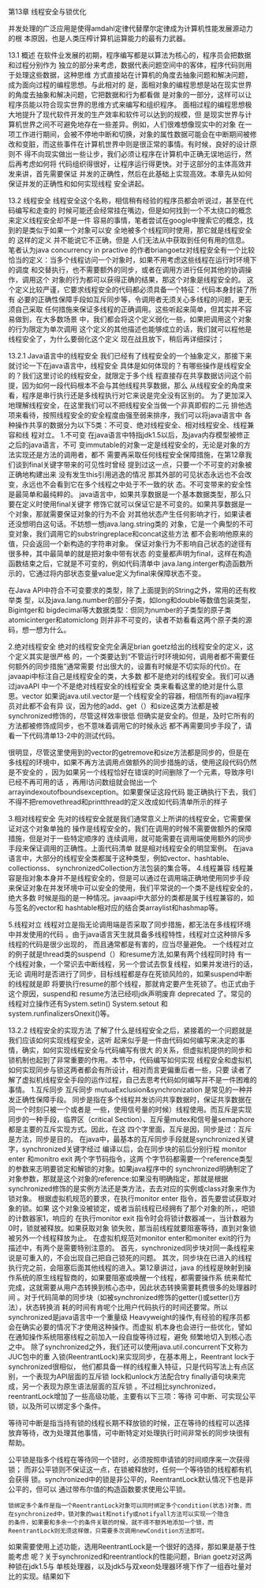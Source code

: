 
第13章 线程安全与锁优化

   并发处理的广泛应用是使得amdahl定律代替摩尔定律成为计算机性能发展源动力的根
本原因，也是人类压榨计算机运算能力的最有力武器。
 
13.1 概述
   在软件业发展的初期，程序编写都是以算法为核心的，程序员会把数据和过程分别作为
独立的部分来考虑，数据代表问题空间中的客体，程序代码则用于处理这些数据，这种思维
方式直接站在计算机的角度去抽象问题和解决问题，成为面向过程的编程思想。与此相对的
是，面相对象的编程思想是站在现实世界的角度去抽象和解决问题，它把数据和行为都看做
是对象的一部分，这样可以让程序员能以符合现实世界的思维方式来编写和组织程序。
  面相过程的编程思想极大地提升了现代软件开发的生产效率和软件可以达到的规模，但
是现实世界与计算机世界之间不可避免地存在一些差异。例如，人们很难想像现实中的对象
在一项工作进行期间，会被不停地中断和切换，对象的属性数据可能会在中断期间被修
改和变脏，而这些事件在计算机世界中则是很正常的事情。有时候，良好的设计原则不
得不向现实做出一些让步，我们必须让程序在计算机中正确无误地运行，然后再考虑如何将
代码组织得很好，让程序运行得更快。对于这部分的主体高效并发来讲，首先需要保证
并发的正确性，然后在此基础上实现高效。本章先从如何保证并发的正确性和如何实现线程
安全讲起。

13.2 线程安全
   线程安全这个名称，相信稍有经验的程序员都会听说过，甚至在代码编写和走查的
时候可能还会经常挂在嘴边，但是如何找到一个不太绕口的概念来定义线程安全却不是一件
容易的事情，笔者尝试在google中搜索它的概念，找到的是类似于如果一个对象可以安
全地被多个线程同时使用，那它就是线程安全的 这样的定义 并不能说它不正确，但是
人们无法从中获取到任何有用的信息。
    笔者认为java concurrency in practive 的作者briangoetz对线程安全有一个比较
恰当的定义：当多个线程访问一个对象时，如果不用考虑这些线程在运行时环境下的调度
和交替执行，也不需要额外的同步，或者在调用方进行任何其他的协调操作，调用这个
对象的行为都可以获得正确的结果，那这个对象是线程安全的。
   这个定义比较严谨，它要求线程安全的代码都必须具备一个特征：代码本身封装了所有
必要的正确性保障手段如互斥同步等，令调用者无须关心多线程的问题，更无须自己采取
任何措施来保证多线程的正确调用。这些听起来简单，但其实并不容易做到，在大多数场景
中，我们都会将这个定义弱化一些，如果把调用这个对象的行为限定为单次调用
这个定义的其他描述也能够成立的话，我们就可以程他是线程安全了，为什么要弱化这个定义
现在战且放下，稍后再详细探讨；

13.2.1 Java语言中的线程安全
   我们已经有了线程安全的一个抽象定义，那接下来就讨论一下在java语言中，线程安全
具体是如何体现的？有哪些操作是线程安全的？我们这里讨论的线程安全，就限定于多个线
程直接存在共享数据访问这个前提，因为如何一段代码根本不会与其他线程共享数据，那么
从线程安全的角度来看，程序是串行执行还是多线程执行对它来说是完全没有区别的。
   为了更加深入地理解线程安全，在这里我们可以不把线程安全当做一个非真即假的二元
排他选项来看待，按照线程安全的安全程度由强至弱来排序，我们可以将java语言中
各种操作共享的数据分为以下5类：不可变、绝对线程安全、相对线程安全、线程兼容和线
程对立。
   1.不可变
   在java语言中特指jdk1.5以后，及java内存模型被修正之后的java语言，不可
变immutable的对象一定是线程安全的，无论是对象的方法实现还是方法的调用者，都不
需要再采取任何线程安全保障措施，在第12章我们谈到final关键字带来的可见性时曾经
提到过这一点，只要一个不可变的对象被正确地构建出来 没有发生this引用逃逸的情况
那其外部的可见状态永远也不会改变，永远也不会看到它在多个线程之中处于不一致的状
态。不可变带来的安全性是最简单和最纯粹的。
    java语言中，如果共享数据是一个基本数据类型，那么只要在定义时使用final关键字
修饰它就可以保证它是不可变的。如果共享数据是一个对象，那就需要保证对象的行为不会
对其他状态产生任何影响才行，如果读者还没想明白这句话。不妨想一想java.lang.string类的
对象，它是一个典型的不可变对象，我们调用它的substringreplace和concat这些方法
都不会影响他原来的值，只会返回一个新构造的字符串对象。
   保证对象行为不影响自己状态的途径有很多种，其中最简单的就是把对象中带有状态
   的变量都声明为final，这样在构造函数结束之后，它就是不可变的，例如代码清单中
java.lang.interger构造函数所示的，它通过将内部状态变量value定义为final来保障状态不变。


   在Java API中符合不可变要求的类型，除了上面提到的String之外，常用的还有枚举类
型，以及java.lang.number的部分子类，如long和double等数值包装类型，Bigintger和
bigdecimal等大数据类型：但同为number的子类型的原子类atomicinterger和atomiclong
则并非不可变的，读者不妨看看这两个原子类的源码，想一想为什么。

   2.绝对线程安全
   绝对的线程安全完全满足brian goetz给出的线程安全的定义，这个定义其实是很严格
的，一个类要达到“不管运行时环境如何，调用者都不需要任何额外的同步措施”通常需要
付出很大的，设置有时候是不切实际的代价。在javaapi中标注自己是线程安全的类，大多数
都不是绝对的线程安全。我们可以通过javaAPI 中一个不是绝对线程安全的线程安全
类来看看这里的绝对是什么意思。vector
  如果说java.util.vector是一个线程安全的容器，相信所有的java程序员对此都不会有异
议，因为他的add、get（）和size这类方法都是被synchronized修饰的，尽管这样效率很低
但确实是安全的。但是，及时它所有的方法都被修饰成同步，也不意味着调用它的时候永远
都不再需要同步手段了，请看一下代码清单13-2中的测试代码。

   很明显，尽管这里使用到的vector的getremove和size方法都是同步的，但是在
多线程的环境中，如果不再方法调用点做额外的同步措施的话，使用这段代码仍然是不安全的
，因为如果另一个线程恰好在错误的时间删除了一个元素，导致序号I已经不再可用的话
，再用I访问数组就会抛出一个arrayindexoutofboundsexception。如果要保证这段代码
能正确执行下去，我们不得不把removethread和printthread的定义改成如代码清单所示的样子

3.相对线程安全
    先对的线程安全就是我们通常意义上所讲的线程安全，它需要保证对这个对象单独的
操作是线程安全的，我们在调用的时候不需要做额外的保障措施，但是对于一些特定顺序的
连续调用，就可能需要在调用端使用额外的同步手段来保证调用的正确性。上面代码清单
就是相对线程安全的明显案例。
   在java语言中，大部分的线程安全类都属于这种类型，例如vector、hashtable、collectionss、
   synchronizedCollection方法包装的集合等。
4.线程兼容
    线程兼容是指对象本身并不是线程安全的，但是可以通过在调用端正确地使用同步手段
来保证对象在并发环境中可以安全的使用，我们平常说的一个类不是线程安全的，绝大多数
时候是指的是一种情况。javaapi中大部分的类都是属于线程兼容的，如与签名的vector和
hashtable相对应的结合类arraylist和hashmap等。

5.线程对立
   线程对立是指无论调用端是否采取了同步措施，都无法在多线程环境中并发使用的代码
。由于java语言天生就具备多线程特性，线程对立这种排斥多线程的代码是很少出现的，
而且通常都是有害的，应当尽量避免。
   一个线程对立的例子就是thread类的suspend（）和resume方法,如果有两个线程同时持
有一个线程对象，一个常识去中断线程，另一个尝试去恢复线程，如果并发进行的话，无论
调用时是否进行了同步，目标线程都是存在死锁风险的，如果suspend中断的线程就是即
将要执行resume的那个线程，那就肯定要产生死锁了。也正式由于这个原因，suspend和
resume方法已经呗jdk声明废弃 deprecated 了。常见的线程对立操作还有System.setin()
System.setout 和system.runfinalizersOnexit()等。

13.2.2 线程安全的实现方法
    了解了什么是线程安全之后，紧接着的一个问题就是我们应该如何实现线程安全，这听
起来似乎是一件由代码如何编写来决定的事情，确实，如何实现线程安全与代码编写有很大
的关系，但虚拟机提供的同步和锁机制也起到了非常重要的作用。本节中，代码编写如何实现
线程安全和虚拟机如何实现同步与锁这两者都会有所设计，相对而言更偏重后者一些，只要
读者了解了虚拟机线程安全手段的运作过程，自己去思考代码如何编写并不是一件困难的
事情。
     1.互斥同步
     互斥同步 mutuaExclusion&synchronization 是常见的一种并发正确性保障手段。
同步是指在多个线程并发访问共享数据时，保证共享数据在同一个时刻只被一个或者是
一些，使用信号量的时候）线程使用。而互斥是实现同步的一种手段，临界区（critical
Section）、互斥量mutex和信号量semaphore 都是主要的互斥实现方式。因此，在这
四个字里面，互斥是因，同步是过：互斥是方法，同步是目的。
    在java中，最基本的互斥同步手段就是synchronized关键字，synchronized关键字经过
编译以后，会在同步块的前后分别行程 monitor enter 和monitro exit 两个字节码指令，这两
个字节码都需要一个reference类型的参数来志明要锁定和解锁的对象。如果java程序中的
synchronized明确制定了对象参数，那就是这个对象的reference:如果没有明确指定，那就是根据
synchronized修饰的是实例方法还是类方法，去去对应的实例或class对象来作为
锁对象。
   根据虚拟机规范的要求，在执行monitor enter 指令，首先要尝试获取对象的锁。如果
这个对象没被锁定，或者当前线程已经拥有了那个对象的所，，吧锁的计数器家1，响应的
在执行monitor exit 指令时会将锁计数器减一，当计数器为0时，锁就被释放。如果获取对象
锁失败，那当前线程就要阻塞等待，直到对象锁被另外一个线程释放为止。
   在虚拟机规范对monitor enter和moniter exit的行为描述中，有两个是需要特别注意的。
首先，synchronized同步块对同一条线程来说是可重入的，不会出现自己把自己锁死的问题。
其次，同步块在已进入的线程执行完之前，会阻塞后面其他线程的进入。第12章讲过，java
的线程是映射到操作系统的原生线程智商的，如果要阻塞或唤醒一个线程，都需要操作系
统来帮忙完成，这就需要从用户态转换到核心态中，因此状态转换需要耗费很多的处理器时间
。对于代码简单的同步块（如被synchronized修饰的getter()或setter()方法），状态转换消
耗的时间有肯呢个比用户代码执行的时间还要常。所以synchronized是java语言中一个重量级
Heavyweight的操作,有经验的程序员都会在确实必要的情况下才使用这种操作。而虚拟
机本身也会进行一些优化，譬如在通知操作系统阻塞线程之前加入一段自旋等待过程，避免
频繁地切入到核心态之中。
   除了synchronized之外，我们还可以使用java.util.concurrent下文称为JUC包中的重
入锁(ReentrantLock)来实现同步，在基本用上，Reentrant lock于synchronized很相似，
他们都具备一样的线程重入特征，只是代码写法上有点区别，一个表现为API层面的互斥锁
lock和unlock方法配合try finally语句块来完成，另一个表现为原生语法层面的互斥锁
。不过相比synchronized，reentrantLock增加了一些高级功能，主要有以下三项：等待
可中断、可实现公平锁，以及所可以绑定多个条件。
   
   等待可中断是指当持有锁的线程长期不释放锁的时候，正在等待的线程可以选择
   放弃等待，改为处理其他事情，可中断特定对处理执行时间非常长的同步块很有
   帮助。
   
   公平锁是指多个线程在等待同一个锁时，必须按照申请锁的时间顺序来一次获得锁；
   而非公平锁则不保证这一点，在锁被释放时，任何一个等待锁的线程都有机会获得
   锁。synchronized中的锁是非公平的，ReentrantLock默认情况下也是非公平的，但可以
   通过带布尔值的构造函数要求使用公平锁。

    锁绑定多个条件是指一个ReentrantLock对象可以同时绑定多个condition(状态)对象，而
    在synchronized中，锁对象的wait和notify或notifyall方法可以实现一个隐含
    的条件，如果要和多余一个的条件关联的时候，就不得不额外地添加一个锁，而
    ReentrantLock则无须这样做，只需要多次调用newCondition方法即可。
    
  如果需要使用上述功能，选用ReentrantLock是一个很好的选择，那如果是基于性能考虑
呢？关于synchronized和reentrantlock的性能问题，Brian goetz对这两种锁在jdk1.5与
单核处理器，以及jdk5与双xeon处理器环境下作了一组吞吐量对比的实现。结果如下











